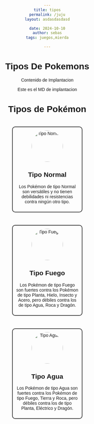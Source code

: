 ```yaml
---
title: tipos
permalink: /juju
layout: asdasdasdasd

date: 2024-10-10
author: sebas
tags: juegos,mierda

---
```


# Tipos De Pokemons

Contenido de Implantacion

Este es el MD de implantacion
<html lang="en">
<head>
    <meta charset="UTF-8">
    <meta name="viewport" content="width=device-width, initial-scale=1.0">
    <title>Tipos de Pokémon</title>
    <style>
        body {
            font-family: Arial, sans-serif;
            text-align: center;
        }
        .tipo-pokemon {
            display: inline-block;
            margin: 20px;
            border: 2px solid #333;
            padding: 10px;
            border-radius: 10px;
            width: 200px;
        }
        .tipo-pokemon img {
            width: 100px;
            height: 100px;
            border-radius: 50%;
        }
    </style>
</head>
<body>
    <h1>Tipos de Pokémon</h1>
    <div class="tipo-pokemon">
        <img src="https://cdn.bulbagarden.net/upload/2/21/Type_Normal.png" alt="Tipo Normal">
        <h2>Tipo Normal</h2>
        <p>Los Pokémon de tipo Normal son versátiles y no tienen debilidades ni resistencias contra ningún otro tipo.</p>
    </div>
    <div class="tipo-pokemon">
        <img src="https://cdn.bulbagarden.net/upload/e/e0/Type_Fire.png" alt="Tipo Fuego">
        <h2>Tipo Fuego</h2>
        <p>Los Pokémon de tipo Fuego son fuertes contra los Pokémon de tipo Planta, Hielo, Insecto y Acero, pero débiles contra los de tipo Agua, Roca y Dragón.</p>
    </div>
    <div class="tipo-pokemon">
        <img src="https://cdn.bulbagarden.net/upload/a/a9/Type_Water.png" alt="Tipo Agua">
        <h2>Tipo Agua</h2>
        <p>Los Pokémon de tipo Agua son fuertes contra los Pokémon de tipo Fuego, Tierra y Roca, pero débiles contra los de tipo Planta, Eléctrico y Dragón.</p>
    </div>
    <!-- Agrega más tipos de Pokémon según sea necesario -->
</body>
</html>

